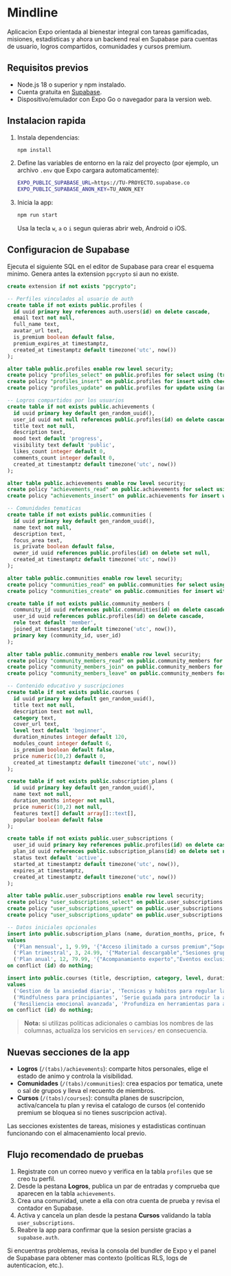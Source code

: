 # Mindline

Aplicacion Expo orientada al bienestar integral con tareas gamificadas, misiones, estadisticas y ahora un backend real en Supabase para cuentas de usuario, logros compartidos, comunidades y cursos premium.

## Requisitos previos
- Node.js 18 o superior y npm instalado.
- Cuenta gratuita en [Supabase](https://supabase.com/).
- Dispositivo/emulador con Expo Go o navegador para la version web.

## Instalacion rapida
1. Instala dependencias:
   ```bash
   npm install
   ```
2. Define las variables de entorno en la raiz del proyecto (por ejemplo, un archivo `.env` que Expo cargara automaticamente):
   ```bash
   EXPO_PUBLIC_SUPABASE_URL=https://TU-PROYECTO.supabase.co
   EXPO_PUBLIC_SUPABASE_ANON_KEY=TU_ANON_KEY
   ```
3. Inicia la app:
   ```bash
   npm run start
   ```
   Usa la tecla `w`, `a` o `i` segun quieras abrir web, Android o iOS.

## Configuracion de Supabase
Ejecuta el siguiente SQL en el editor de Supabase para crear el esquema minimo. Genera antes la extension `pgcrypto` si aun no existe.

```sql
create extension if not exists "pgcrypto";

-- Perfiles vinculados al usuario de auth
create table if not exists public.profiles (
  id uuid primary key references auth.users(id) on delete cascade,
  email text not null,
  full_name text,
  avatar_url text,
  is_premium boolean default false,
  premium_expires_at timestamptz,
  created_at timestamptz default timezone('utc', now())
);

alter table public.profiles enable row level security;
create policy "profiles_select" on public.profiles for select using (true);
create policy "profiles_insert" on public.profiles for insert with check (auth.uid() = id);
create policy "profiles_update" on public.profiles for update using (auth.uid() = id);

-- Logros compartidos por los usuarios
create table if not exists public.achievements (
  id uuid primary key default gen_random_uuid(),
  user_id uuid not null references public.profiles(id) on delete cascade,
  title text not null,
  description text,
  mood text default 'progress',
  visibility text default 'public',
  likes_count integer default 0,
  comments_count integer default 0,
  created_at timestamptz default timezone('utc', now())
);

alter table public.achievements enable row level security;
create policy "achievements_read" on public.achievements for select using (true);
create policy "achievements_insert" on public.achievements for insert with check (auth.uid() = user_id);

-- Comunidades tematicas
create table if not exists public.communities (
  id uuid primary key default gen_random_uuid(),
  name text not null,
  description text,
  focus_area text,
  is_private boolean default false,
  owner_id uuid references public.profiles(id) on delete set null,
  created_at timestamptz default timezone('utc', now())
);

alter table public.communities enable row level security;
create policy "communities_read" on public.communities for select using (true);
create policy "communities_create" on public.communities for insert with check (auth.uid() = owner_id);

create table if not exists public.community_members (
  community_id uuid references public.communities(id) on delete cascade,
  user_id uuid references public.profiles(id) on delete cascade,
  role text default 'member',
  joined_at timestamptz default timezone('utc', now()),
  primary key (community_id, user_id)
);

alter table public.community_members enable row level security;
create policy "community_members_read" on public.community_members for select using (true);
create policy "community_members_join" on public.community_members for insert with check (auth.uid() = user_id);
create policy "community_members_leave" on public.community_members for delete using (auth.uid() = user_id);

-- Contenido educativo y suscripciones
create table if not exists public.courses (
  id uuid primary key default gen_random_uuid(),
  title text not null,
  description text not null,
  category text,
  cover_url text,
  level text default 'beginner',
  duration_minutes integer default 120,
  modules_count integer default 6,
  is_premium boolean default false,
  price numeric(10,2) default 0,
  created_at timestamptz default timezone('utc', now())
);

create table if not exists public.subscription_plans (
  id uuid primary key default gen_random_uuid(),
  name text not null,
  duration_months integer not null,
  price numeric(10,2) not null,
  features text[] default array[]::text[],
  popular boolean default false
);

create table if not exists public.user_subscriptions (
  user_id uuid primary key references public.profiles(id) on delete cascade,
  plan_id uuid references public.subscription_plans(id) on delete set null,
  status text default 'active',
  started_at timestamptz default timezone('utc', now()),
  expires_at timestamptz,
  created_at timestamptz default timezone('utc', now())
);

alter table public.user_subscriptions enable row level security;
create policy "user_subscriptions_select" on public.user_subscriptions for select using (auth.uid() = user_id);
create policy "user_subscriptions_upsert" on public.user_subscriptions for insert with check (auth.uid() = user_id);
create policy "user_subscriptions_update" on public.user_subscriptions for update using (auth.uid() = user_id);

-- Datos iniciales opcionales
insert into public.subscription_plans (name, duration_months, price, features, popular)
values
  ('Plan mensual', 1, 9.99, '{"Acceso ilimitado a cursos premium","Soporte comunitario prioritario"}', true),
  ('Plan trimestral', 3, 24.99, '{"Material descargable","Sesiones grupales guiadas"}', false),
  ('Plan anual', 12, 79.99, '{"Acompanamiento experto","Eventos exclusivos"}', false)
on conflict (id) do nothing;

insert into public.courses (title, description, category, level, duration_minutes, modules_count, is_premium, price)
values
  ('Gestion de la ansiedad diaria', 'Tecnicas y habitos para regular la respuesta al estres.', 'Ansiedad', 'beginner', 180, 6, true, 29.99),
  ('Mindfulness para principiantes', 'Serie guiada para introducir la atencion plena en tu rutina.', 'Mindfulness', 'beginner', 150, 5, false, 0),
  ('Resiliencia emocional avanzada', 'Profundiza en herramientas para afrontar recaidas y mejorar tu dialogo interno.', 'Resiliencia', 'advanced', 240, 8, true, 39.99)
on conflict (id) do nothing;
```

> **Nota:** si utilizas politicas adicionales o cambias los nombres de las columnas, actualiza los servicios en `services/` en consecuencia.

## Nuevas secciones de la app
- **Logros** (`/(tabs)/achievements`): comparte hitos personales, elige el estado de animo y controla la visibilidad.
- **Comunidades** (`/(tabs)/communities`): crea espacios por tematica, unete o sal de grupos y lleva el recuento de miembros.
- **Cursos** (`/(tabs)/courses`): consulta planes de suscripcion, activa/cancela tu plan y revisa el catalogo de cursos (el contenido premium se bloquea si no tienes suscripcion activa).

Las secciones existentes de tareas, misiones y estadisticas continuan funcionando con el almacenamiento local previo.

## Flujo recomendado de pruebas
1. Registrate con un correo nuevo y verifica en la tabla `profiles` que se creo tu perfil.
2. Desde la pestana **Logros**, publica un par de entradas y comprueba que aparecen en la tabla `achievements`.
3. Crea una comunidad, unete a ella con otra cuenta de prueba y revisa el contador en Supabase.
4. Activa y cancela un plan desde la pestana **Cursos** validando la tabla `user_subscriptions`.
5. Reabre la app para confirmar que la sesion persiste gracias a `supabase.auth`.

Si encuentras problemas, revisa la consola del bundler de Expo y el panel de Supabase para obtener mas contexto (politicas RLS, logs de autenticacion, etc.).



